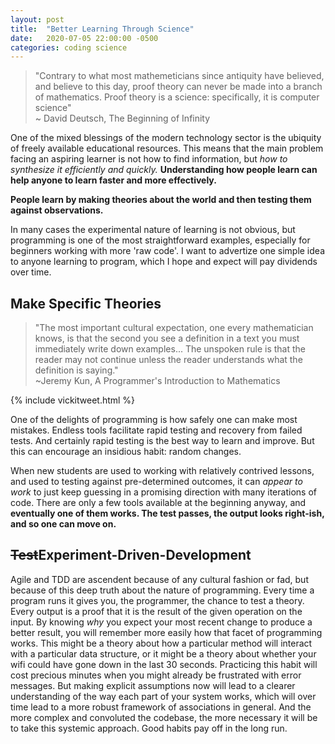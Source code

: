 ```yaml
---
layout: post
title:  "Better Learning Through Science"
date:   2020-07-05 22:00:00 -0500
categories: coding science
---
```


>"Contrary to what most mathemeticians since antiquity have believed, and believe to this day, proof theory can never be made into a branch of mathematics. Proof theory is a science: specifically, it is computer science"  
> ~ David Deutsch, The Beginning of Infinity

One of the mixed blessings of the modern technology sector is the ubiquity of freely available educational resources.  This means that the main problem facing an aspiring learner is not how to find information, but *how to synthesize it efficiently and quickly.*  **Understanding how people learn can help anyone to learn faster and more effectively.**  

**People learn by making theories about the world and then testing them against observations.**  

In many cases the experimental nature of learning is not obvious, but programming is one of the most straightforward examples, especially for beginners working with more 'raw code'.  I want to advertize one simple idea to anyone learning to program, which I hope and expect will pay dividends over time.

## Make Specific Theories

>"The most important cultural expectation, one every mathematician knows, is that the
second you see a definition in a text you must immediately write down examples... The unspoken rule is that the reader may not continue unless the reader understands what the definition is saying."  
>~Jeremy Kun, A Programmer's Introduction to Mathematics

{% include vickitweet.html %}

One of the delights of programming is how safely one can make most mistakes.  Endless tools facilitate rapid testing and recovery from failed tests.  And certainly rapid testing is the best way to learn and improve.  But this can encourage an insidious habit: random changes.

When new students are used to working with relatively contrived lessons, and used to testing against pre-determined outcomes, it can *appear to work* to just keep guessing in a promising direction with many iterations of code.  There are only a few tools available at the beginning anyway, and **eventually one of them works.  The test passes, the output looks right-ish, and so one can move on.**  

## ~~Test~~Experiment-Driven-Development

Agile and TDD are ascendent because of any cultural fashion or fad, but because of this deep truth about the nature of programming.  Every time a program runs it gives you, the programmer, the chance to test a theory.  Every output is a proof that it is the result of the given operation on the input.  By knowing *why* you expect your most recent change to produce a better result, you will remember more easily how that facet of programming works.  This might be a theory about how a particular method will interact with a particular data structure, or it might be a theory about whether your wifi could have gone down in the last 30 seconds.  Practicing this habit will cost precious minutes when you might already be frustrated with error messages.  But making explicit assumptions now will lead to a clearer understanding of the way each part of your system works, which will over time lead to a more robust framework of associations in general.  And the more complex and convoluted the codebase, the more necessary it will be to take this systemic approach.  Good habits pay off in the long run.
